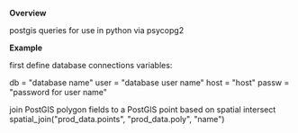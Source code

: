 **Overview**

postgis queries for use in python via psycopg2

**Example**

first define database connections variables:

db = "database name" user = "database user name" host = "host" passw = "password for user name"

join PostGIS polygon fields to a PostGIS point based on spatial intersect
spatial_join("prod_data.points", "prod_data.poly", "name")
